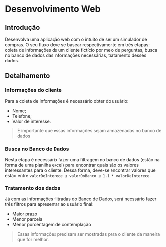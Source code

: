 # Desenvolvimento Web

## Introdução
Desenvolva uma aplicação web com o intuito de ser um simulador de compras. O seu fluxo deve se basear respectivamente em três etapas: coleta de informações de um cliente fictício por meio de perguntas, busca no banco de dados das informações necessárias, tratamento desses dados.


## Detalhamento
### Informações do cliente
Para a coleta de informações é necessário obter do usuário:
- Nome;
- Telefone;
- Valor de interesse.

> É importante que essas informações sejam armazenadas no banco de dados

### Busca no Banco de Dados
Nesta etapa é necessário fazer uma filtragem no banco de dados (estão na forma de uma planilha excel) para encontrar quais são os valores interessantes para o cliente. Dessa forma, deve-se encontrar valores que estão entre `valorDeInterece ≤ valorDoBanco ≤ 1.1 * valorDeInterece`.
### Tratamento dos dados 
Já com as informações filtradas do Banco de Dados, será necssário fazer três filtros para apresentar ao usuário final:
- Maior prazo
- Menor parcela
- Menor porcentagem de contemplação

> Essas informações precisam ser mostradas para o cliente da maneira que for melhor.

